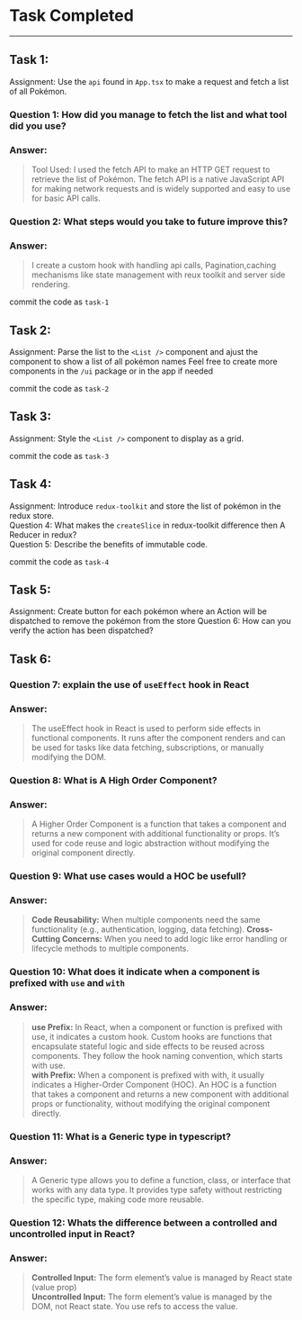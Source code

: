 # Task Completed
---
## Task 1:
Assignment: Use the `api` found in `App.tsx` to make a request and fetch a list of all Pokémon.<br>
### Question 1: How did you manage to fetch the list and what tool did you use?<br>
### Answer:
> Tool Used: I used the fetch API to make an HTTP GET request to retrieve the list of Pokémon. The fetch API is a native JavaScript API for making network requests and is widely supported and easy to use for basic API calls.

### Question 2: What steps would you take to future improve this?<br>
### Answer:
> I create a custom hook with handling api calls, Pagination,caching mechanisms like state management with reux toolkit and server side rendering.

commit the code as `task-1`<br>

## Task 2:
Assignment: Parse the list to the `<List />` component and ajust the component to show a list of all pokémon names
Feel free to create more components in the `/ui` package or in the app if needed 

commit the code as `task-2`<br>

## Task 3:
Assignment: Style the `<List />` component to display as a grid.

commit the code as `task-3`<br>

## Task 4:
Assignment: Introduce `redux-toolkit` and store the list of pokémon in the redux store.<br>
Question 4: What makes the `createSlice` in redux-toolkit difference then A Reducer in redux?<br>
Question 5: Describe the benefits of immutable code.<br>

commit the code as `task-4`<br>

## Task 5:
Assignment: Create button for each pokémon where an Action will be dispatched to remove the pokémon from the store 
Question 6: How can you verify the action has been dispatched?

## Task 6:
### Question 7: explain the use of `useEffect` hook in React<br>
### Answer:
> The useEffect hook in React is used to perform side effects in functional components. It runs after the component renders and can be used for tasks like data fetching, subscriptions, or manually modifying the DOM.

### Question 8: What is A High Order Component?<br>
### Answer:
> A Higher Order Component is a function that takes a component and returns a new component with additional functionality or props. It’s used for code reuse and logic abstraction without modifying the original component directly.

### Question 9: What use cases would a HOC be usefull?<br>
### Answer:
> **Code Reusability:** When multiple components need the same functionality (e.g., authentication, logging, data fetching).
> **Cross-Cutting Concerns:** When you need to add logic like error handling or lifecycle methods to multiple components.

### Question 10: What does it indicate when a component is prefixed with `use` and `with`
### Answer:
> **use Prefix:** In React, when a component or function is prefixed with use, it indicates a custom hook. Custom hooks are functions that encapsulate stateful logic and side effects to be reused across components. They follow the hook naming  convention, which starts with use.<br>
**with Prefix:** When a component is prefixed with with, it usually indicates a Higher-Order Component (HOC). An HOC is a function that takes a component and returns a new component with additional props or functionality, without modifying the original component directly.

### Question 11: What is a Generic type in typescript?
### Answer:
> A Generic type allows you to define a function, class, or interface that works with any data type. It provides type safety without restricting the specific type, making code more reusable.

### Question 12: Whats the difference between a controlled and uncontrolled input in React?
### Answer:
> **Controlled Input:** The form element’s value is managed by React state (value prop)<br>
**Uncontrolled Input:** The form element’s value is managed by the DOM, not React state. You use refs to access the value.





